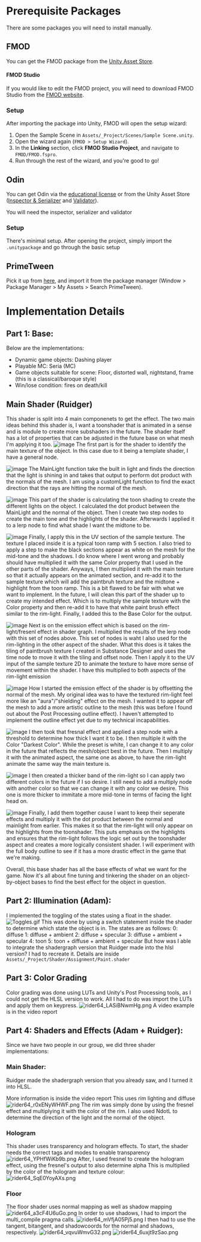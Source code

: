 # Prerequisite Packages

There are some packages you will need to install manually.

## FMOD

You can get the FMOD package from
the [Unity Asset Store](https://assetstore.unity.com/packages/tools/audio/fmod-for-unity-161631).

#### FMOD Studio

If you would like to edit the FMOD project, you will need to download FMOD Studio from
the [FMOD website](https://www.fmod.com/download#fmodstudio).

### Setup

After importing the package into Unity, FMOD will open the setup wizard:

1. Open the Sample Scene in `Assets/_Project/Scenes/Sample Scene.unity`.
2. Open the wizard again (`FMOD > Setup Wizard`).
3. In the **Linking** section, click **FMOD Studio Project**, and navigate to `FMOD/FMOD.fspro`.
4. Run through the rest of the wizard, and you're good to go!

## Odin

You can get Odin via the [educational license](https://odininspector.com/educational/ontario-tech-university) or
from the Unity Asset Store ([Inspector & Serializer](https://assetstore.unity.com/packages/tools/utilities/odin-inspector-and-serializer-89041) and [Validator](https://assetstore.unity.com/packages/tools/utilities/odin-validator-227861)).

You will need the inspector, serializer and validator

### Setup

There's minimal setup. After opening the project, simply import the ```.unitypackage``` and go through the basic setup

## PrimeTween
Pick it up from [here](https://assetstore.unity.com/packages/tools/animation/primetween-high-performance-animations-and-sequences-252960), and import it from the package manager (Window > Package Manager > My Assets > Search PrimeTween).

# Implementation Details

## Part 1: Base:
Below are the implementations:
- Dynamic game objects: Dashing player
- Playable MC: Seria (MC)
- Game objects suitable for scene: Floor, distorted wall, nightstand, frame (this is a classical/baroque style)
- Win/lose condition: fires on death/kill

## Main Shader (Ruidger)   

This shader is split into 4 main componenets to get the effect. The two main ideas behind this shader is, I want a toonshader that is animated in a sense and is module to create more subshaders in the future. The shader itself has a lot of properties that can be adjusted in the future base on what mesh I'm applying it too. 
![image](https://github.com/user-attachments/assets/e5f044eb-791f-4c10-ab28-d354b1da19a4)
The first part is for the shader to identify the main texture of the object. In this case due to it being a template shader, I have a general node. 

![image](https://github.com/user-attachments/assets/d6b4e9f7-9f10-4df8-ba16-b9d74d1ad32d)
The MainLight function take the built in light and finds the direction that the light is shining in and takes that output to perform dot product with the normals of the mesh. 
I am using a customLight function to find the exact direction that the rays are hitting the normal of the mesh. 

![image](https://github.com/user-attachments/assets/ea4ed34f-1ec6-42ea-bb2d-9c37b71752a9)
This part of the shader is calculating the toon shading to create the different lights on the object. I calculated the dot product between the MainLight and the normal of the object. 
Then I create two step nodes to create the main tone and the highlights of the shader. Afterwards I applied it to a lerp node to find what shade I want the midtone to be. 

![image](https://github.com/user-attachments/assets/6e142b94-ba65-4b29-a8c0-9812c39605f6)
Finally, I apply this in the UV section of the sample texture. The texture I placed inside it is a typical toon ramp with 5 section. I also tried to apply a step to make the black sections appear as white on the mesh for the mid-tone and the shadows. I do know where I went wrong and probably should have multiplied it with the same Color property that I used in the other parts of the shader. Anyways, I then multiplied it with the main texture so that it actually appears on the animated section, and re-add it to the sample texture which will add the paintbruh texture and the midtone + highlight from the toon ramp. This is a bit flawed to be fair with what we want to implement. In the future, I will clean this part of the shader up to create my intended effect. Which is to multiply the sample texture with the Color property and then re-add it to have that white paint brush effect similar to the rim-light. Finally, I added this to the Base Color for the output.   


![image](https://github.com/user-attachments/assets/6d389e96-0342-4584-8e6c-d10a7156ee3e)
Next is on the emission effect which is based on the rim-light/fresenl effect in shader graph. I multiplied the results of the lerp node with this set of nodes above. This set of nodes is waht I also used for the rim-lighting in the other aspect of the shader. 
What this does is it takes the tiling of paintbrush texture I created in Substance Designer and uses the time node to move it with the tiling and offset node. Then I apply it to the UV input of the sample texture 2D to animate the texture to have more sense of movement within the shader. I have this multiplied to both aspects of the rim-light emission  

![image](https://github.com/user-attachments/assets/837edc69-7aba-4378-961e-4a2637560ad2)
How I started the emission effect of the shader is by offsetting the normal of the mesh. My original idea was to have the textured rim-light feel more like an "aura"/"shielding" effect on the mesh. I wanted it to appear off the mesh to add a more artistic outline to the mesh (this was before I found out about the Post Processing outline effect). I haven't attempted to implement the outline effect yet due to my technical incapabilities. 

![image](https://github.com/user-attachments/assets/977b2bf2-c270-4e58-8977-8af95e51aabf)
I then took that fresnal effect and applied a step node with a threshold to determine how thick I want it to be. I then multiple it with the Color "Darkest Color". While the preset is white, I can change it to any color in the future that reflects the mesh/object best in the future. Then I multiply it with the animated aspect, the same one as above, to have the rim-light animate the same way the main texture is. 

![image](https://github.com/user-attachments/assets/43c7eccc-8049-4b5e-b451-d4d4e8c49254)
I then created a thicker band of the rim-light so I can apply two different colors in the future if I so desire. I still need to add a multiply node with another color so that we can change it with any color we desire. This one is more thicker to immitate a more mid-tone in terms of facing the light head on. 

![image](https://github.com/user-attachments/assets/d73db760-8a28-4cfb-98eb-81223e41673a)
Finally, I add them together cause I want to keep their seperate effects and multiply it with the dot product between the normal and mainlight from earlier. This makes it so that the rim-light will only appear on the highlights from the toonshader. This puts emphasis on the highlights and ensures that the rim-light follows the logic set out by the toonshader aspect and creates a more logically consistent shader. I will experiment with the full body outline to see if it has a more drastic effect in the game that we're making. 

Overall, this base shader has all the base effects of what we want for the game. Now it's all about fine tuning and tinkering the shader on an object-by-object bases to find the best effect for the object in question. 

## Part 2: Illumination (Adam):
I implemented the toggling of the states using a float in the shader.![Toggles.gif](Toggles.gif)
This was done by using a switch statement inside the shader to determine which state the object is in. The states are as follows:
0: diffuse
1: diffuse + ambient
2: diffuse + specular
3: diffuse + ambient + specular
4: toon
5: toon + diffuse + ambient + specular
But how was I able to integrate the shadergraph version that Ruidger made into the hlsl version?
I had to recreate it. Details are inside `Assets/_Project/Shader/Assignment/Paint.shader`
## Part 3: Color Grading
Color grading was done using LUTs and Unity's Post Processing tools, as I could not get the HLSL version to work.
All I had to do was import the LUTs and apply them on keypress.
![rider64_LASiBNwmHg.png](Assets%2F_Project%2FArt%2FReadme%20files%2Frider64_LASiBNwmHg.png)
A video example is in the video report
## Part 4: Shaders and Effects (Adam + Ruidger):
Since we have two people in our group, we did three shader implementations:
### Main Shader:
Ruidger made the shadergraph version that you already saw, and I turned it into HLSL.

More information is inside the video report
This uses rim lighting and diffuse
![rider64_r0xENyWHWF.png](Assets%2F_Project%2FArt%2FReadme%20files%2Frider64_r0xENyWHWF.png)
The rim was simply done by using the fresnel effect and multiplying it with the color of the rim.
I also used NdotL to determine the direction of the light and the normal of the object.
### Hologram
This shader uses transparency and hologram effects.
To start, the shader needs the correct tags and modes to enable transparency
![rider64_YPHfWiKb9b.png](Assets%2F_Project%2FArt%2FReadme%20files%2Frider64_YPHfWiKb9b.png)
After, I used fresnel to create the hologram effect, using the fresnel's output to also determine alpha
This is multiplied by the color of the hologram and texture colour:
![rider64_SqE0YoyAXs.png](Assets%2F_Project%2FArt%2FReadme%20files%2Frider64_SqE0YoyAXs.png)
### Floor 
The floor shader uses normal mapping as well as shadow mapping
![rider64_a3cF4U6uGo.png](Assets%2F_Project%2FArt%2FReadme%20files%2Frider64_a3cF4U6uGo.png)
In order to use shadows, I had to import the multi_compile pragma calls.
![rider64_mVfjA05Pj5.png](Assets%2F_Project%2FArt%2FReadme%20files%2Frider64_mVfjA05Pj5.png)
I then had to use the tangent, bitangent, and shadowcoords for the normal and shadows, respectively.
![rider64_vqvuWmvG32.png](Assets%2F_Project%2FArt%2FReadme%20files%2Frider64_vqvuWmvG32.png)
![rider64_6uxjt9zSao.png](Assets%2F_Project%2FArt%2FReadme%20files%2Frider64_6uxjt9zSao.png)